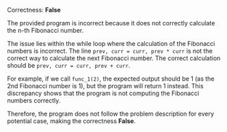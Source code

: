 Correctness: **False**

The provided program is incorrect because it does not correctly calculate the n-th Fibonacci number. 

The issue lies within the while loop where the calculation of the Fibonacci numbers is incorrect. The line `prev, curr = curr, prev * curr` is not the correct way to calculate the next Fibonacci number. The correct calculation should be `prev, curr = curr, prev + curr`.

For example, if we call `func_1(2)`, the expected output should be 1 (as the 2nd Fibonacci number is 1), but the program will return 1 instead. This discrepancy shows that the program is not computing the Fibonacci numbers correctly.

Therefore, the program does not follow the problem description for every potential case, making the correctness **False**.